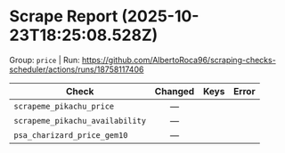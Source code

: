 # Scrape Report (2025-10-23T18:25:08.528Z)

Group: `price`  |  Run: https://github.com/AlbertoRoca96/scraping-checks-scheduler/actions/runs/18758117406

| Check | Changed | Keys | Error |
|---|:---:|:--|:--|
| `scrapeme_pikachu_price` | — |  |  |
| `scrapeme_pikachu_availability` | — |  |  |
| `psa_charizard_price_gem10` | — |  |  |
